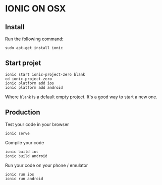 IONIC ON OSX
============

Install
-------
Run the following command: 

```
sudo apt-get install ionic
```

Start projet
------------

```
ionic start ionic-project-zero blank
cd ionic-project-zero
ionic platform add ios
ionic platform add android
```

Where `blank` is a default empty project. It's a good way to start a new one.

Production
----------

Test your code in your browser

```
ionic serve
```

Compile your code

```
ionic build ios
ionic build android
```

Run your code on your phone / emulator

```
ionic run ios
ionic run android
```
